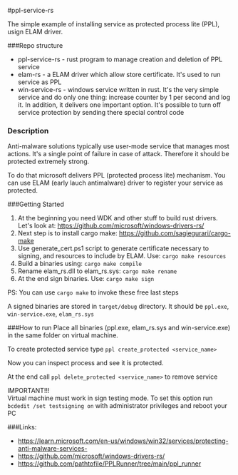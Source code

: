 #ppl-service-rs

The simple example of installing service as protected process lite (PPL), usign ELAM driver.

###Repo structure
- ppl-service-rs - rust program to manage creation and deletion of PPL service
- elam-rs - a ELAM driver which allow store certificate. It's used to run service as PPL
- win-service-rs - windows service written in rust. It's the very simple service and do only one thing:
increase counter by 1 per second and log it. In addition, it delivers one important option. It's possible
to turn off service protection by sending there special control code

### Description
Anti-malware solutions typically use user-mode service that manages most actions. It's a 
single point of failure in case of attack. Therefore it should be protected extremely strong. 

To do that microsoft delivers PPL (protected process lite) mechanism. You can use ELAM (early lauch antimalware) driver 
to register your service as protected.

###Getting Started
1. At the beginning you need WDK and other stuff to build rust drivers. Let's look at: https://github.com/microsoft/windows-drivers-rs/
2. Next step is to install cargo make: https://github.com/sagiegurari/cargo-make
3. Use generate_cert.ps1 script to generate certificate necessary to signing, and resources to include by ELAM. Use:
`cargo make resources`
4. Build a binaries using: `cargo make compile`
5. Rename elam_rs.dll to elam_rs.sys: `cargo make rename`
6. At the end sign binaries. Use: `cargo make sign`

PS: You can use `cargo make` to invoke these free last steps

A signed binaries are stored in `target/debug` directory. It should be `ppl.exe`, `win-service.exe`, `elam_rs.sys`

###How to run
Place all binaries (ppl.exe, elam_rs.sys and win-service.exe) in the same folder on virtual machine. 

To create protected service type `ppl create_protected <service_name>`

Now you can inspect process and see it is protected.

At the end call `ppl delete_protected <service_name>` to remove service

IMPORTANT!!!
<br>Virtual machine must work in sign testing mode. To set this option run `bcdedit /set testsigning on` 
with administrator privileges and reboot your PC

###Links:
- https://learn.microsoft.com/en-us/windows/win32/services/protecting-anti-malware-services-
- https://github.com/microsoft/windows-drivers-rs/
- https://github.com/pathtofile/PPLRunner/tree/main/ppl_runner
